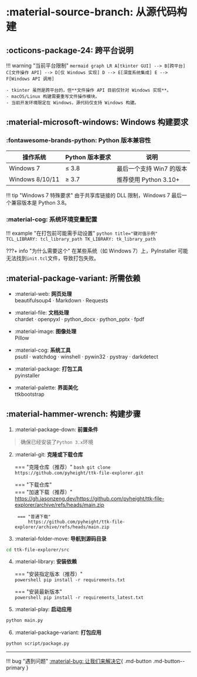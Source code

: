 # :material-source-branch: 从源代码构建

## :octicons-package-24: 跨平台说明

!!! warning "当前平台限制"
    ```mermaid
    graph LR
        A[tkinter GUI] --> B[跨平台]
        C[文件操作 API] --> D[仅 Windows 实现]
        D --> E[深度系统集成]
        E --> F[Windows API 调用]
    ```
    
    - tkinter 虽然是跨平台的，但**文件操作 API 目前仅针对 Windows 实现**。
    - macOS/Linux 构建需要重写文件操作模块。
    - 当前开发环境限定在 Windows，源代码仅支持 Windows 构建。

## :material-microsoft-windows: Windows 构建要求

### :fontawesome-brands-python: Python 版本兼容性

| 操作系统       | Python 版本要求 | 说明                     |
|----------------|-----------------|--------------------------|
| Windows 7      | ≤ 3.8           | 最后一个支持 Win7 的版本 |
| Windows 8/10/11| ≥ 3.7           | 推荐使用 Python 3.10+    |

!!! tip "Windows 7 特殊要求"
    由于共享库链接的 DLL 限制，Windows 7 最后一个兼容版本是 Python 3.8。

### :material-cog: 系统环境变量配置

!!! example "在打包前可能需手动设置"
    ```python title="键对值示例" 
    TCL_LIBRARY: tcl_library_path
    TK_LIBRARY: tk_library_path
    ```

???+ info "为什么需要这个"
    在某些系统（如 Windows 7）上，PyInstaller 可能无法找到`init.tcl`文件，导致打包失败。

## :material-package-variant: 所需依赖

<div class="grid cards" markdown>

- :material-web: **网页处理**  
beautifulsoup4 · Markdown · Requests

- :material-file: **文档处理**  
chardet · openpyxl · python_docx · python_pptx · fpdf

- :material-image: **图像处理**  
Pillow

- :material-cog: **系统工具**  
psutil · watchdog · winshell · pywin32 · pystray · darkdetect

- :material-package: **打包工具**  
pyinstaller

- :material-palette: **界面美化**  
ttkbootstrap

</div>

## :material-hammer-wrench: 构建步骤

1. :material-package-down: **前置条件**
> 确保已经安装了`Python 3.x`环境

2. :material-git: **克隆或下载仓库**

    === "克隆仓库（推荐）"
        ```bash
        git clone https://github.com/pyheight/ttk-file-explorer.git
        ```

    === "下载仓库"  
        === "加速下载（推荐）"  
            https://gh.jasonzeng.dev/https://github.com/pyheight/ttk-file-explorer/archive/refs/heads/main.zip

        === "普通下载"  
            https://github.com/pyheight/ttk-file-explorer/archive/refs/heads/main.zip

3. :material-folder-move: **导航到源码目录**
```bash
cd ttk-file-explorer/src
```

4. :material-library: **安装依赖**

    === "安装指定版本（推荐）"  
        ```powershell
        pip install -r requirements.txt
        ```

    === "安装最新版本"  
        ```powershell
        pip install -r requirements_latest.txt
        ```

5. :material-play: **启动应用**
```bash
python main.py
```

6. :material-package-variant: **打包应用**
```bash
python script/package.py
```

---

!!! bug "遇到问题"
    [:material-bug: 让我们来解决它](../../community/issue-reporting/){ .md-button .md-button--primary }
